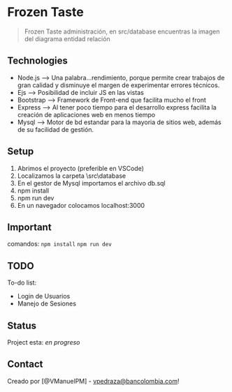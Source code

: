# Frozen Taste
> Frozen Taste administración, en src/database encuentras la imagen del diagrama entidad relación


## Technologies
* Node.js --> Una palabra...rendimiento, porque permite crear trabajos de gran calidad y disminuye el margen de experimentar errores técnicos.
* Ejs --> Posibilidad de incluir JS en las vistas
* Bootstrap --> Framework de Front-end que facilita mucho el front
* Express --> Al tener poco tiempo para el desarrollo express facilita la creación de aplicaciones web en menos tiempo
* Mysql --> Motor de bd estandar para la mayoria de sitios web, además de su facilidad de gestión. 

## Setup
1. Abrimos el proyecto (preferible en VSCode) 
2. Localizamos la carpeta \src\database
3. En el gestor de Mysql importamos el archivo db.sql
4. npm install
5. npm run dev
6. En un navegador colocamos localhost:3000

## Important
comandos:
`npm install`
`npm run dev`

## TODO
To-do list:
* Login de Usuarios
* Manejo de Sesiones


## Status
Project esta: _en progreso_

## Contact
Creado por [@VManuelPM] - vpedraza@bancolombia.com!